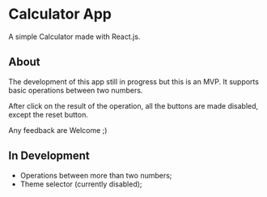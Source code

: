 # Calculator App

A simple Calculator made with React.js.

## About

The development of this app still in progress but this is an MVP. It supports basic operations between two numbers.

After click on the result of the operation, all the buttons are made disabled, except the reset button.

Any feedback are Welcome ;)

## In Development

- Operations between more than two numbers;
- Theme selector (currently disabled);